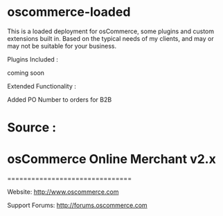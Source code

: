 # oscommerce-loaded
This is a loaded deployment for osCommerce, some plugins and custom extensions built in. Based on the typical needs of my clients, and may or may not be suitable for your business. 

Plugins Included : 

coming soon

Extended Functionality :

Added PO Number to orders for B2B


# Source :

# osCommerce Online Merchant v2.x
===============================

Website: http://www.oscommerce.com

Support Forums: http://forums.oscommerce.com


